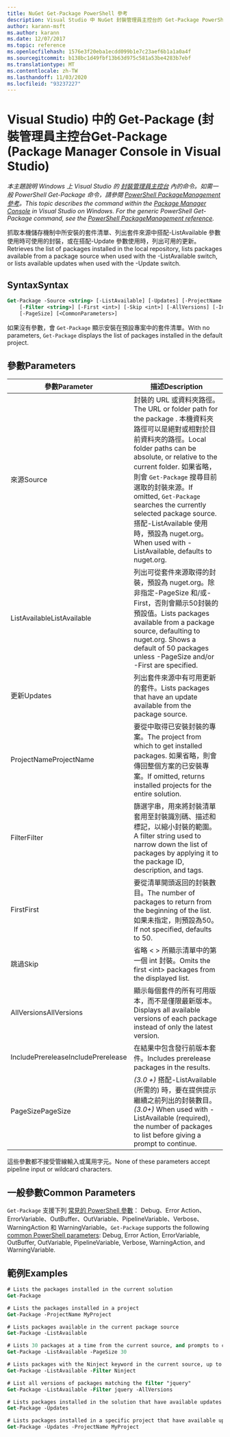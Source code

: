 ```yaml
---
title: NuGet Get-Package PowerShell 參考
description: Visual Studio 中 NuGet 封裝管理員主控台的 Get-Package PowerShell 命令參考。
author: karann-msft
ms.author: karann
ms.date: 12/07/2017
ms.topic: reference
ms.openlocfilehash: 1576e3f20eba1ecdd099b1e7c23aef6b1a1a0a4f
ms.sourcegitcommit: b138bc1d49fbf13b63d975c581a53be4283b7ebf
ms.translationtype: MT
ms.contentlocale: zh-TW
ms.lasthandoff: 11/03/2020
ms.locfileid: "93237227"
---
```

# <a name="get-package-package-manager-console-in-visual-studio"></a><span data-ttu-id="de2e0-103">Visual Studio) 中的 Get-Package (封裝管理員主控台</span><span class="sxs-lookup"><span data-stu-id="de2e0-103">Get-Package (Package Manager Console in Visual Studio)</span></span>

<span data-ttu-id="de2e0-104">*本主題說明 Windows 上 Visual Studio 的 [封裝管理員主控台](../../consume-packages/install-use-packages-powershell.md) 內的命令。如需一般 PowerShell Get-Package 命令，請參閱 [PowerShell PackageManagement 參考](/powershell/module/packagemanagement/?view=powershell-6)。*</span><span class="sxs-lookup"><span data-stu-id="de2e0-104">*This topic describes the command within the [Package Manager Console](../../consume-packages/install-use-packages-powershell.md) in Visual Studio on Windows. For the generic PowerShell Get-Package command, see the [PowerShell PackageManagement reference](/powershell/module/packagemanagement/?view=powershell-6).*</span></span>

<span data-ttu-id="de2e0-105">抓取本機儲存機制中所安裝的套件清單、列出套件來源中搭配-ListAvailable 參數使用時可使用的封裝，或在搭配-Update 參數使用時，列出可用的更新。</span><span class="sxs-lookup"><span data-stu-id="de2e0-105">Retrieves the list of packages installed in the local repository, lists packages available from a package source when used with the -ListAvailable switch, or lists available updates when used with the -Update switch.</span></span>

## <a name="syntax"></a><span data-ttu-id="de2e0-106">Syntax</span><span class="sxs-lookup"><span data-stu-id="de2e0-106">Syntax</span></span>

```ps
Get-Package -Source <string> [-ListAvailable] [-Updates] [-ProjectName <string>]
    [-Filter <string>] [-First <int>] [-Skip <int>] [-AllVersions] [-IncludePrerelease]
    [-PageSize] [<CommonParameters>]
```

<span data-ttu-id="de2e0-107">如果沒有參數，會 `Get-Package` 顯示安裝在預設專案中的套件清單。</span><span class="sxs-lookup"><span data-stu-id="de2e0-107">With no parameters, `Get-Package` displays the list of packages installed in the default project.</span></span>

## <a name="parameters"></a><span data-ttu-id="de2e0-108">參數</span><span class="sxs-lookup"><span data-stu-id="de2e0-108">Parameters</span></span>

| <span data-ttu-id="de2e0-109">參數</span><span class="sxs-lookup"><span data-stu-id="de2e0-109">Parameter</span></span> | <span data-ttu-id="de2e0-110">描述</span><span class="sxs-lookup"><span data-stu-id="de2e0-110">Description</span></span> |
| --- | --- |
| <span data-ttu-id="de2e0-111">來源</span><span class="sxs-lookup"><span data-stu-id="de2e0-111">Source</span></span> | <span data-ttu-id="de2e0-112">封裝的 URL 或資料夾路徑。</span><span class="sxs-lookup"><span data-stu-id="de2e0-112">The URL or folder path for the package .</span></span> <span data-ttu-id="de2e0-113">本機資料夾路徑可以是絕對或相對於目前資料夾的路徑。</span><span class="sxs-lookup"><span data-stu-id="de2e0-113">Local folder paths can be absolute, or relative to the current folder.</span></span> <span data-ttu-id="de2e0-114">如果省略，則會 `Get-Package` 搜尋目前選取的封裝來源。</span><span class="sxs-lookup"><span data-stu-id="de2e0-114">If omitted, `Get-Package` searches the currently selected package source.</span></span> <span data-ttu-id="de2e0-115">搭配-ListAvailable 使用時，預設為 nuget.org。</span><span class="sxs-lookup"><span data-stu-id="de2e0-115">When used with -ListAvailable, defaults to nuget.org.</span></span> |
| <span data-ttu-id="de2e0-116">ListAvailable</span><span class="sxs-lookup"><span data-stu-id="de2e0-116">ListAvailable</span></span> | <span data-ttu-id="de2e0-117">列出可從套件來源取得的封裝，預設為 nuget.org。除非指定-PageSize 和/或-First，否則會顯示50封裝的預設值。</span><span class="sxs-lookup"><span data-stu-id="de2e0-117">Lists packages available from a package source, defaulting to nuget.org. Shows a default of 50 packages unless -PageSize and/or -First are specified.</span></span> |
| <span data-ttu-id="de2e0-118">更新</span><span class="sxs-lookup"><span data-stu-id="de2e0-118">Updates</span></span> | <span data-ttu-id="de2e0-119">列出套件來源中有可用更新的套件。</span><span class="sxs-lookup"><span data-stu-id="de2e0-119">Lists packages that have an update available from the package source.</span></span> |
| <span data-ttu-id="de2e0-120">ProjectName</span><span class="sxs-lookup"><span data-stu-id="de2e0-120">ProjectName</span></span> | <span data-ttu-id="de2e0-121">要從中取得已安裝封裝的專案。</span><span class="sxs-lookup"><span data-stu-id="de2e0-121">The project from which to get installed packages.</span></span> <span data-ttu-id="de2e0-122">如果省略，則會傳回整個方案的已安裝專案。</span><span class="sxs-lookup"><span data-stu-id="de2e0-122">If omitted, returns installed projects for the entire solution.</span></span> |
| <span data-ttu-id="de2e0-123">Filter</span><span class="sxs-lookup"><span data-stu-id="de2e0-123">Filter</span></span> | <span data-ttu-id="de2e0-124">篩選字串，用來將封裝清單套用至封裝識別碼、描述和標記，以縮小封裝的範圍。</span><span class="sxs-lookup"><span data-stu-id="de2e0-124">A filter string used to narrow down the list of packages by applying it to the package ID, description, and tags.</span></span> |
| <span data-ttu-id="de2e0-125">First</span><span class="sxs-lookup"><span data-stu-id="de2e0-125">First</span></span> | <span data-ttu-id="de2e0-126">要從清單開頭返回的封裝數目。</span><span class="sxs-lookup"><span data-stu-id="de2e0-126">The number of packages to return from the beginning of the list.</span></span> <span data-ttu-id="de2e0-127">如果未指定，則預設為50。</span><span class="sxs-lookup"><span data-stu-id="de2e0-127">If not specified, defaults to 50.</span></span> |
| <span data-ttu-id="de2e0-128">跳過</span><span class="sxs-lookup"><span data-stu-id="de2e0-128">Skip</span></span> | <span data-ttu-id="de2e0-129">省略 &lt; &gt; 所顯示清單中的第一個 int 封裝。</span><span class="sxs-lookup"><span data-stu-id="de2e0-129">Omits the first &lt;int&gt; packages from the displayed list.</span></span>  |
| <span data-ttu-id="de2e0-130">AllVersions</span><span class="sxs-lookup"><span data-stu-id="de2e0-130">AllVersions</span></span> | <span data-ttu-id="de2e0-131">顯示每個套件的所有可用版本，而不是僅限最新版本。</span><span class="sxs-lookup"><span data-stu-id="de2e0-131">Displays all available versions of each package instead of only the latest version.</span></span> |
| <span data-ttu-id="de2e0-132">IncludePrerelease</span><span class="sxs-lookup"><span data-stu-id="de2e0-132">IncludePrerelease</span></span> | <span data-ttu-id="de2e0-133">在結果中包含發行前版本套件。</span><span class="sxs-lookup"><span data-stu-id="de2e0-133">Includes prerelease packages in the results.</span></span> |
| <span data-ttu-id="de2e0-134">PageSize</span><span class="sxs-lookup"><span data-stu-id="de2e0-134">PageSize</span></span> | <span data-ttu-id="de2e0-135">*(3.0 +)* 搭配-ListAvailable (所需的) 時，要在提供提示繼續之前列出的封裝數目。</span><span class="sxs-lookup"><span data-stu-id="de2e0-135">*(3.0+)* When used with -ListAvailable (required), the number of packages to list before giving a prompt to continue.</span></span> |

<span data-ttu-id="de2e0-136">這些參數都不接受管線輸入或萬用字元。</span><span class="sxs-lookup"><span data-stu-id="de2e0-136">None of these parameters accept pipeline input or wildcard characters.</span></span>

## <a name="common-parameters"></a><span data-ttu-id="de2e0-137">一般參數</span><span class="sxs-lookup"><span data-stu-id="de2e0-137">Common Parameters</span></span>

<span data-ttu-id="de2e0-138">`Get-Package` 支援下列 [常見的 PowerShell 參數](/powershell/module/microsoft.powershell.core/about/about_commonparameters)： Debug、Error Action、ErrorVariable、OutBuffer、OutVariable、PipelineVariable、Verbose、WarningAction 和 WarningVariable。</span><span class="sxs-lookup"><span data-stu-id="de2e0-138">`Get-Package` supports the following [common PowerShell parameters](/powershell/module/microsoft.powershell.core/about/about_commonparameters): Debug, Error Action, ErrorVariable, OutBuffer, OutVariable, PipelineVariable, Verbose, WarningAction, and WarningVariable.</span></span>

## <a name="examples"></a><span data-ttu-id="de2e0-139">範例</span><span class="sxs-lookup"><span data-stu-id="de2e0-139">Examples</span></span>

```ps
# Lists the packages installed in the current solution
Get-Package

# Lists the packages installed in a project
Get-Package -ProjectName MyProject

# Lists packages available in the current package source
Get-Package -ListAvailable

# Lists 30 packages at a time from the current source, and prompts to continue if more are available
Get-Package -ListAvailable -PageSize 30

# Lists packages with the Ninject keyword in the current source, up to 50
Get-Package -ListAvailable -Filter Ninject

# List all versions of packages matching the filter "jquery"
Get-Package -ListAvailable -Filter jquery -AllVersions

# Lists packages installed in the solution that have available updates
Get-Package -Updates

# Lists packages installed in a specific project that have available updates
Get-Package -Updates -ProjectName MyProject
```